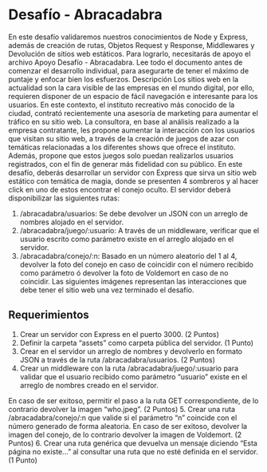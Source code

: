 # Desafío - Abracadabra

En este desafío validaremos nuestros conocimientos de Node y Express, además de creación
de rutas, Objetos Request y Response, Middlewares y Devolución de sitios web estáticos. Para
lograrlo, necesitarás de apoyo el archivo Apoyo Desafío - Abracadabra.
Lee todo el documento antes de comenzar el desarrollo individual, para asegurarte de tener
el máximo de puntaje y enfocar bien los esfuerzos.
Descripción
Los sitios web en la actualidad son la cara visible de las empresas en el mundo digital, por
ello, requieren disponer de un espacio de fácil navegación e interesante para los usuarios.
En este contexto, el instituto recreativo más conocido de la ciudad, contrató recientemente
una asesoría de marketing para aumentar el tráfico en su sitio web. La consultora, en base al
análisis realizado a la empresa contratante, les propone aumentar la interacción con los
usuarios que visitan su sitio web, a través de la creación de juegos de azar con temáticas
relacionadas a los diferentes shows que ofrece el instituto. Además, propone que estos
juegos solo puedan realizarlos usuarios registrados, con el fin de generar más fidelidad con
su público.
En este desafío, deberás desarrollar un servidor con Express que sirva un sitio web estático
con temática de magia, donde se presenten 4 sombreros y al hacer click en uno de estos
encontrar el conejo oculto.
El servidor deberá disponibilizar las siguientes rutas:
1. /abracadabra/usuarios: Se debe devolver un JSON con un arreglo de nombres alojado
en el servidor.
2. /abracadabra/juego/:usuario: A través de un middleware, verificar que el usuario
escrito como parámetro existe en el arreglo alojado en el servidor.
3. /abracadabra/conejo/:n: Basado en un número aleatorio del 1 al 4, devolver la foto del
conejo en caso de coincidir con el número recibido como parámetro ó devolver la foto
de Voldemort en caso de no coincidir.
Las siguientes imágenes representan las interacciones que debe tener el sitio web una vez
terminado el desafío.

 ## Requerimientos
1. Crear un servidor con Express en el puerto 3000. (2 Puntos)
2. Definir la carpeta “assets” como carpeta pública del servidor. (1 Punto)
3. Crear en el servidor un arreglo de nombres y devolverlo en formato JSON a través de
la ruta /abracadabra/usuarios. (2 Puntos)
4. Crear un middleware con la ruta /abracadabra/juego/:usuario para validar que el
usuario recibido como parámetro “usuario” existe en el arreglo de nombres creado en
el servidor.

En caso de ser exitoso, permitir el paso a la ruta GET correspondiente, de lo contrario
devolver la imagen “who.jpeg”. (2 Puntos)
5. Crear una ruta /abracadabra/conejo/:n que valide si el parámetro “n” coincide con el
número generado de forma aleatoria.
En caso de ser exitoso, devolver la imagen del conejo, de lo contrario devolver la
imagen de Voldemort. (2 Puntos)
6. Crear una ruta genérica que devuelva un mensaje diciendo “Esta página no existe...” al
consultar una ruta que no esté definida en el servidor. (1 Punto)
